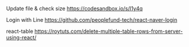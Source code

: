 Update file & check size
https://codesandbox.io/s/l1y4q


Login with Line
https://github.com/peoplefund-tech/react-naver-login


react-table
https://roytuts.com/delete-multiple-table-rows-from-server-using-react/